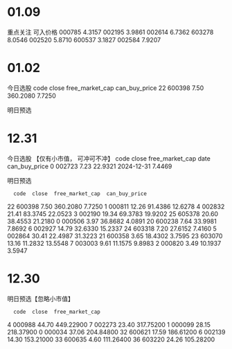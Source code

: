 # 01.09

重点关注
          可入价格
000785    4.3157
002195    3.9861
002614    6.7362
603278    8.0546
002520    5.8710
600537    3.1827
002584    7.9207

# 01.02

今日选股
      code  close  free_market_cap  can_buy_price
22  600398   7.50         360.2080         7.7250

明日预选



# 12.31

今日选股 【仅有小市值， 可冲可不冲】
     code  close  free_market_cap        date  can_buy_price
0  002723   7.23          22.9321  2024-12-31         7.4469

明日预选

      code  close  free_market_cap  can_buy_price
22  600398   7.50         360.2080         7.7250
1   000811  12.26          91.4386        12.6278
4   002832  21.41          83.3745        22.0523
3   002190  19.34          69.3783        19.9202
25  605378  20.60          38.4553        21.2180
0   000506   3.97          36.8682         4.0891
20  600238   7.64          33.9981         7.8692
6   002927  14.79          32.6330        15.2337
24  603318   7.20          27.6152         7.4160
5   002864  30.41          22.4987        31.3223
21  600358   3.65          18.4302         3.7595
23  603070  13.16          11.2832        13.5548
7   003003   9.61          11.1575         9.8983
2   000820   3.49          10.1937         3.5947

# 12.30

明日预选【忽略小市值】

      code  close  free_market_cap
4   000988  44.70        449.22900
7   002273  23.40        317.75200
1   000099  28.15        218.37900
0   000034  37.06        204.84800
32  600621  17.59        186.61200
6   002139  14.30        153.21000
33  600635   4.60        111.26400
36  603220  24.26        105.28200
